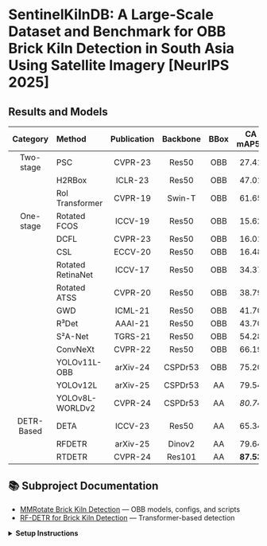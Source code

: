
# SentinelKilnDB: A Large-Scale Dataset and Benchmark for OBB Brick Kiln Detection in South Asia Using Satellite Imagery [NeurIPS 2025]


## Results and Models
    
| Category      | Method           | Publication | Backbone  | BBox | CA mAP50 | CFCBK  | FCBK   | Zigzag | Configs | Models | Logs |
|:-------------:|:-----------------|:-----------:|:---------:|:----:|:--------:|:------:|:------:|:------:|:-------:|:------:|:----:|
| Two-stage     | PSC              | CVPR-23     | Res50     | OBB  | 27.41    | 0.38   | 13.83  | 17.03  | [cfg](NeurIPS_2025/mmrotate/mmrotate_brickkiln/configs/psc/rotated-retinanet-rbox-le90_r50_fpn_psc-dual_amp-1x_dota.py) | [model](https://drive.google.com/file/d/1yGB0_fcGndLI9uCf678tE3OiHAYi3jds/view?usp=sharing)|
|               | H2RBox           | ICLR-23     | Res50     | OBB  | 47.01    | 24.93  | 30.27  | 31.02  | [cfg]() | [model]()|
|               | RoI Transformer  | CVPR-19     | Swin-T    | OBB  | 61.65    | 45.31  | 43.75  | 47.46  | [cfg]() | [model]()|
| One-stage     | Rotated FCOS     | ICCV-19     | Res50     | OBB  | 15.62    | 12.72  | 8.48   | 9.99   | [cfg]() | [model]()|
|               | DCFL             | CVPR-23     | Res50     | OBB  | 16.01    | 9.07   | 6.51   | 12.97  | [cfg]() | [model]()|
|               | CSL              | ECCV-20     | Res50     | OBB  | 16.48    | 0.18   | 9.31   | 8.37   | [cfg]() | [model]()|
|               | Rotated RetinaNet| ICCV-17     | Res50     | OBB  | 34.37    | 2.81   | 17.27  | 22.55  | [cfg]() | [model]()|
|               | Rotated ATSS     | CVPR-20     | Res50     | OBB  | 38.79    | 18.68  | 20.49  | 25.27  | [cfg]() | [model]()|
|               | GWD              | ICML-21     | Res50     | OBB  | 41.70    | 0.17   | 22.21  | 25.12  | [cfg]() | [model]()|
|               | R³Det            | AAAI-21     | Res50     | OBB  | 43.70    | 0.17   | 24.89  | 28.54  | [cfg]() | [model]()|
|               | S²A-Net          | TGRS-21     | Res50     | OBB  | 54.28    | 32.10  | 32.21  | 39.85  | [cfg]() | [model]()|
|               | ConvNeXt         | CVPR-22     | Res50     | OBB  | 66.19    | 34.33  | 41.84  | 43.53  | [cfg]() | [model]()|
|               | YOLOv11L-OBB     | arXiv-24    | CSPDr53   | OBB  | 75.20    | _58.57_ | 55.43  | 53.90  | [cfg]() | [model]()|
|               | YOLOv12L         | arXiv-25    | CSPDr53   | AA   | 79.54    | 58.00  | 60.19  | 54.83  | [cfg]() | [model]()|
|               | YOLOv8L-WORLDv2  | CVPR-24     | CSPDr53   | AA   | _80.74_  | 57.78  | _61.28_ | _56.89_ | [cfg]() | [model]()|
| DETR-Based    | DETA             | ICCV-23     | Res50     | AA   | 65.34    | 44.01  | 47.56  | 55.21  | [cfg]() | [model]()|
|               | RFDETR           | arXiv-25    | Dinov2    | AA   | 79.64    | 64.26  | 63.68  | 64.25  | [cfg]() | [model]()|
|               | RTDETR           | CVPR-24     | Res101    | AA   | **87.53** | **63.03** | **68.60** | **64.30** | [cfg]() | [model]()|



## 📚 Subproject Documentation

- [MMRotate Brick Kiln Detection](./mmrotate/README.md) — OBB models, configs, and scripts
- [RF-DETR for Brick Kiln Detection](./rfdetr/README.md) — Transformer-based detection

<details>
<summary><strong>Setup Instructions</strong></summary>

Setup and installation instructions are provided in the respective subproject READMEs linked above. Please refer to them for installation, environment setup, model training, evaluation, and inference instructions.

</details>
